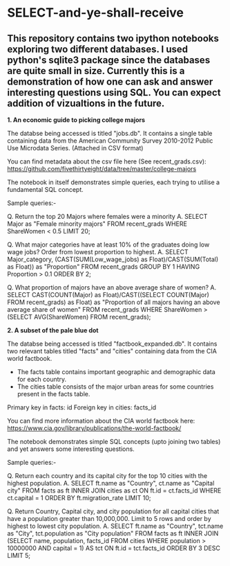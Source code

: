 # SELECT-and-ye-shall-receive

## This repository contains two ipython notebooks exploring two different databases. I used python's sqlite3 package since the databases are quite small in size. Currently this is a demonstration of how one can ask and answer interesting questions using SQL. You can expect addition of vizualtions in the future.

**1. An economic guide to picking college majors**

The databse being accessed is titled "jobs.db". It contains a single table containing data from the American Community Survey 2010-2012 Public Use Microdata Series. (Attached in CSV format)

You can find metadata about the csv file here (See recent_grads.csv): https://github.com/fivethirtyeight/data/tree/master/college-majors

The notebook in itself demonstrates simple queries, each trying to utilise a fundamental SQL concept.

Sample queries:-

Q. Return the top 20 Majors where females were a minority
A. 
SELECT 
    Major as "Female minority majors"
FROM recent_grads
WHERE ShareWomen < 0.5
LIMIT 20;

Q. What major categories have at least 10% of the graduates doing low wage jobs? Order from lowest proportion to highest.
A.
SELECT 
    Major_category,
    (CAST(SUM(Low_wage_jobs) as Float)/CAST(SUM(Total) as Float)) as "Proportion"
FROM recent_grads
GROUP BY 1
HAVING Proportion > 0.1
ORDER BY 2;

Q. What proportion of majors have an above average share of women?
A.
SELECT 
    CAST(COUNT(Major) as Float)/CAST((SELECT COUNT(Major) FROM recent_grads) as Float) as "Proportion of all majors having an above average share of women"
FROM recent_grads
WHERE ShareWomen > (SELECT AVG(ShareWomen) FROM recent_grads);

**2. A subset of the pale blue dot**

The databse being accessed is titled "factbook_expanded.db". It contains two relevant tables titled "facts" and "cities" containing data from the CIA world factbook.

- The facts table contains important geographic and demographic data for each country.
- The cities table consists of the major urban areas for some countries present in the facts table.

Primary key in facts: id
Foreign key in cities: facts_id

You can find more information about the CIA world factbook here: https://www.cia.gov/library/publications/the-world-factbook/

The notebook demonstrates simple SQL concepts (upto joining two tables) and yet answers some interesting questions.

Sample queries:-

Q. Return each country and its capital city for the top 10 cities with the highest population.
A.
SELECT 
    ft.name as "Country",
    ct.name as "Capital city"
FROM facts as ft
INNER JOIN cities as ct
ON ft.id = ct.facts_id
WHERE ct.capital = 1
ORDER BY ft.migration_rate
LIMIT 10;

Q. Return Country, Capital city, and city population for all capital cities that have a population greater than 10,000,000. Limit to 5 rows and order by highest to lowest city population.
A.
SELECT 
    ft.name as "Country",
    tct.name as "City",
    tct.population as "City population"
FROM facts as ft
INNER JOIN 
    (SELECT 
        name,
        population,
        facts_id
    FROM cities 
    WHERE population > 10000000 AND capital = 1) 
    AS tct
ON ft.id = tct.facts_id
ORDER BY 3 DESC
LIMIT 5;


